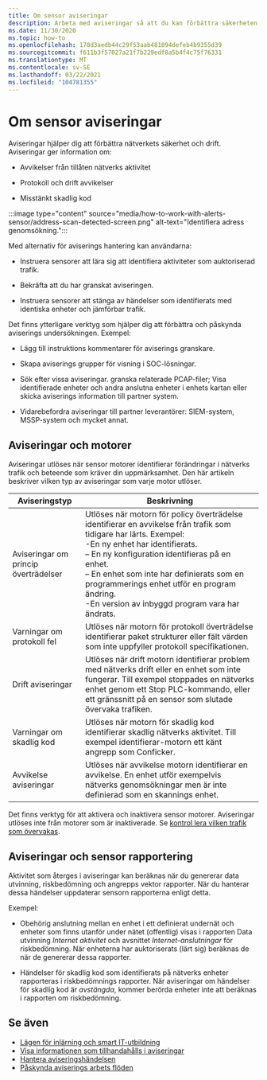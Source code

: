 ```yaml
---
title: Om sensor aviseringar
description: Arbeta med aviseringar så att du kan förbättra säkerheten och driften i nätverket.
ms.date: 11/30/2020
ms.topic: how-to
ms.openlocfilehash: 178d3aedb44c29f53aab481894defeb4b9355d39
ms.sourcegitcommit: f611b3f57027a21f7b229edf8a5b4f4c75f76331
ms.translationtype: MT
ms.contentlocale: sv-SE
ms.lasthandoff: 03/22/2021
ms.locfileid: "104781355"
---
```

# <a name="about-sensor-alerts"></a>Om sensor aviseringar

Aviseringar hjälper dig att förbättra nätverkets säkerhet och drift. Aviseringar ger information om:

- Avvikelser från tillåten nätverks aktivitet

- Protokoll och drift avvikelser

- Misstänkt skadlig kod

:::image type="content" source="media/how-to-work-with-alerts-sensor/address-scan-detected-screen.png" alt-text="Identifiera adress genomsökning.":::

Med alternativ för aviserings hantering kan användarna:

- Instruera sensorer att lära sig att identifiera aktiviteter som auktoriserad trafik.

- Bekräfta att du har granskat aviseringen.

- Instruera sensorer att stänga av händelser som identifierats med identiska enheter och jämförbar trafik.

Det finns ytterligare verktyg som hjälper dig att förbättra och påskynda aviserings undersökningen. Exempel:

  - Lägg till instruktions kommentarer för aviserings granskare.

  - Skapa aviserings grupper för visning i SOC-lösningar. 

  - Sök efter vissa aviseringar. granska relaterade PCAP-filer; Visa identifierade enheter och andra anslutna enheter i enhets kartan eller skicka aviserings information till partner system.

  - Vidarebefordra aviseringar till partner leverantörer: SIEM-system, MSSP-system och mycket annat.

## <a name="alerts-and-engines"></a>Aviseringar och motorer

Aviseringar utlöses när sensor motorer identifierar förändringar i nätverks trafik och beteende som kräver din uppmärksamhet. Den här artikeln beskriver vilken typ av aviseringar som varje motor utlöser.

| Aviseringstyp | Beskrivning |
|-|-|
| Aviseringar om princip överträdelser | Utlöses när motorn för policy överträdelse identifierar en avvikelse från trafik som tidigare har lärts. Exempel: <br /> -En ny enhet har identifierats.  <br /> – En ny konfiguration identifieras på en enhet. <br /> – En enhet som inte har definierats som en programmerings enhet utför en program ändring. <br /> -En version av inbyggd program vara har ändrats. |
| Varningar om protokoll fel | Utlöses när motorn för protokoll överträdelse identifierar paket strukturer eller fält värden som inte uppfyller protokoll specifikationen. | 
| Drift aviseringar | Utlöses när drift motorn identifierar problem med nätverks drift eller en enhet som inte fungerar. Till exempel stoppades en nätverks enhet genom ett Stop PLC-kommando, eller ett gränssnitt på en sensor som slutade övervaka trafiken. |
| Varningar om skadlig kod | Utlöses när motorn för skadlig kod identifierar skadlig nätverks aktivitet. Till exempel identifierar-motorn ett känt angrepp som Conficker. |
| Avvikelse aviseringar | Utlöses när avvikelse motorn identifierar en avvikelse. En enhet utför exempelvis nätverks genomsökningar men är inte definierad som en skannings enhet. |

Det finns verktyg för att aktivera och inaktivera sensor motorer. Aviseringar utlöses inte från motorer som är inaktiverade. Se [kontrol lera vilken trafik som övervakas](how-to-control-what-traffic-is-monitored.md).

## <a name="alerts-and-sensor-reporting"></a>Aviseringar och sensor rapportering

Aktivitet som återges i aviseringar kan beräknas när du genererar data utvinning, riskbedömning och angrepps vektor rapporter. När du hanterar dessa händelser uppdaterar sensorn rapporterna enligt detta.

Exempel:

  - Obehörig anslutning mellan en enhet i ett definierat undernät och enheter som finns utanför under nätet (offentlig) visas i rapporten Data utvinning *Internet aktivitet* och avsnittet *Internet-anslutningar* för riskbedömning. När enheterna har auktoriserats (lärt sig) beräknas de när de genererar dessa rapporter.

  - Händelser för skadlig kod som identifierats på nätverks enheter rapporteras i riskbedömnings rapporter. När aviseringar om händelser för skadlig kod är *avstängda*, kommer berörda enheter inte att beräknas i rapporten om riskbedömning.

## <a name="see-also"></a>Se även

- [Lägen för inlärning och smart IT-utbildning](how-to-control-what-traffic-is-monitored.md#learning-and-smart-it-learning-modes)
- [Visa informationen som tillhandahålls i aviseringar](how-to-view-information-provided-in-alerts.md)
- [Hantera aviseringshändelsen](how-to-manage-the-alert-event.md)
- [Påskynda aviserings arbets flöden](how-to-accelerate-alert-incident-response.md)
